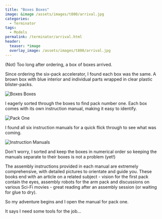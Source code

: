 ```yaml
---
title: "Boxes Boxes"
image: &image /assets/images/t800/arrival.jpg
categories:
  - Terminator
tags:
  - Models
permalink: /terminator/arrival.html
header:
  teaser: *image
  overlay_image: /assets/images/t800/arrival.jpg
---
```

(Not) Too long after ordering, a box of boxes arrived.

Since ordering the six-pack accelerator, I found each box was the same. A brown box with blue interior and individual parts wrapped in clear plastic blister-packs.

![Boxes Boxes](/assets/images/t800/arrival.jpg)

I eagerly sorted through the boxes to find pack number one.  Each box comes with its own instruction manual, making it easy to identify.

![Pack One](/assets/images/t800/pack-1-book.jpg)

I found all six instruction manuals for a quick flick through to see what was coming.

![Instruction Manuals](/assets/images/t800/six-packs.jpg)

Don't worry, I sorted and keep the boxes in numerical order so keeping the manuals separate to their boxes is not a problem (yet!)

The assembly instructions provided in each manual are extremely comprehensive, with detailed pictures to orientate and guide you. These books end with an article on a related subject - vision for the first pack contain the eyes, assembly robots for the arm pack and discussions on various Sci-Fi movies - great reading after an assembly session (or waiting for glue to dry).

So my adventure begins and I open the manual for pack one.

It says I need some tools for the job...
